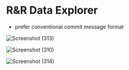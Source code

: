 # R&R Data Explorer

- prefer conventional commit message format

  
![Screenshot (313)](https://github.com/manjunathBase2/RR_WebApp/assets/146637969/7d1cbd71-d0b0-4bb1-b812-20c0d3b83216)

![Screenshot (310)](https://github.com/manjunathBase2/RR_WebApp/assets/146637969/7f48300e-8432-42fe-b9b9-1fafd9179223)

![Screenshot (314)](https://github.com/manjunathBase2/RR_WebApp/assets/146637969/fed253ef-75d8-40a7-93d1-ff94bf3da8e0)
